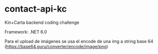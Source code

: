 # contact-api-kc
Kin+Carta backend coding challenge

Framework: .NET 6.0


Para el upload de imágenes se usa el encode de una img a string base 64 (https://base64.guru/converter/encode/image/png)
